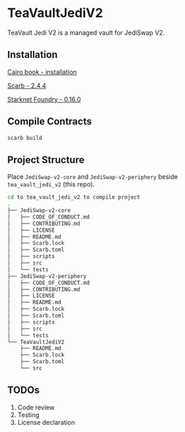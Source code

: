 # TeaVaultJediV2

TeaVault Jedi V2 is a managed vault for JediSwap V2.

## Installation

[Cairo book - installation](https://book.cairo-lang.org/ch01-01-installation.html)

[Scarb - 2.4.4](https://docs.swmansion.com/scarb/download.html)

[Starknet Foundry - 0.16.0](https://github.com/foundry-rs/starknet-foundry/)

## Compile Contracts

```bash
scarb build
```

## Project Structure

Place `JediSwap-v2-core` and `JediSwap-v2-periphery` beside `tea_vault_jedi_v2` (this repo).

```bash
cd to tea_vault_jedi_v2 to compile project
.
├── JediSwap-v2-core
│   ├── CODE_OF_CONDUCT.md
│   ├── CONTRIBUTING.md
│   ├── LICENSE
│   ├── README.md
│   ├── Scarb.lock
│   ├── Scarb.toml
│   ├── scripts
│   ├── src
│   └── tests
├── JediSwap-v2-periphery
│   ├── CODE_OF_CONDUCT.md
│   ├── CONTRIBUTING.md
│   ├── LICENSE
│   ├── README.md
│   ├── Scarb.lock
│   ├── Scarb.toml
│   ├── scripts
│   ├── src
│   └── tests
└── TeaVaultJediV2
    ├── README.md
    ├── Scarb.lock
    ├── Scarb.toml
    └── src
```

## TODOs

1. Code review
2. Testing
3. License declaration
